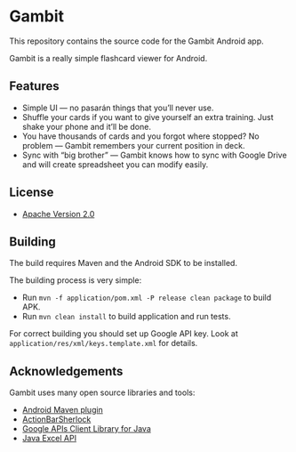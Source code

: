 # Gambit

This repository contains the source code for the Gambit Android app.

Gambit is a really simple flashcard viewer for Android.

## Features

* Simple UI — no pasarán things that you’ll never use.
* Shuffle your cards if you want to give yourself an extra
training. Just shake your phone and it’ll be done.
* You have thousands of cards and you forgot where stopped?
No problem — Gambit remembers your current position in deck.
* Sync with “big brother” — Gambit knows how to sync with Google Drive
and will create spreadsheet you can modify easily.

## License

* [Apache Version 2.0](http://www.apache.org/licenses/LICENSE-2.0.html)

## Building

The build requires Maven and the Android SDK to be installed.

The building process is very simple:

* Run `mvn -f application/pom.xml -P release clean package` to build APK.
* Run `mvn clean install` to build application and run tests.

For correct building you should set up Google API key.
Look at `application/res/xml/keys.template.xml` for details.

## Acknowledgements

Gambit uses many open source libraries and tools:

* [Android Maven plugin](https://github.com/jayway/maven-android-plugin)
* [ActionBarSherlock](https://github.com/JakeWharton/ActionBarSherlock)
* [Google APIs Client Library for Java](http://code.google.com/p/google-api-java-client/)
* [Java Excel API](http://jexcelapi.sourceforge.net/)
